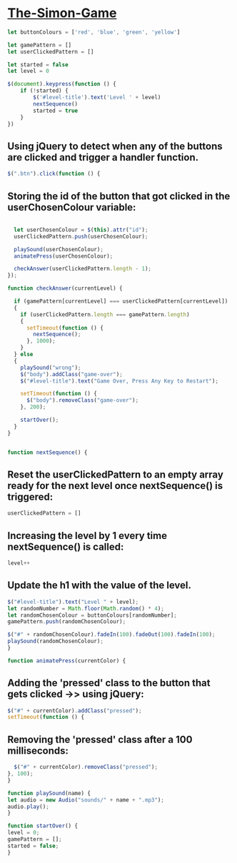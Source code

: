 # [The-Simon-Game](https://ralucaelisabetar.github.io/The-Simon-Game/)

```javascript
let buttonColours = ['red', 'blue', 'green', 'yellow']

let gamePattern = []
let userClickedPattern = []

let started = false
let level = 0

$(document).keypress(function () {
    if (!started) {
        $('#level-title').text('Level ' + level)
        nextSequence()
        started = true
    }
})
```

## Using jQuery to detect when any of the buttons are clicked and trigger a handler function.

```javascript
$(".btn").click(function () {
```

## Storing the id of the button that got clicked in the userChosenColour variable:

```javascript

  let userChosenColour = $(this).attr("id");
  userClickedPattern.push(userChosenColour);

  playSound(userChosenColour);
  animatePress(userChosenColour);

  checkAnswer(userClickedPattern.length - 1);
});

function checkAnswer(currentLevel) {

  if (gamePattern[currentLevel] === userClickedPattern[currentLevel])
  {
    if (userClickedPattern.length === gamePattern.length)
    {
      setTimeout(function () {
        nextSequence();
      }, 1000);
    }
  } else
  {
    playSound("wrong");
    $("body").addClass("game-over");
    $("#level-title").text("Game Over, Press Any Key to Restart");

    setTimeout(function () {
      $("body").removeClass("game-over");
    }, 200);

    startOver();
  }
}


function nextSequence() {
```

## Reset the userClickedPattern to an empty array ready for the next level once nextSequence() is triggered:

```javascript
userClickedPattern = []
```

## Increasing the level by 1 every time nextSequence() is called:

```javascript
level++
```

## Update the h1 with the value of the level.

```javascript
$("#level-title").text("Level " + level);
let randomNumber = Math.floor(Math.random() * 4);
let randomChosenColour = buttonColours[randomNumber];
gamePattern.push(randomChosenColour);

$("#" + randomChosenColour).fadeIn(100).fadeOut(100).fadeIn(100);
playSound(randomChosenColour);
}

function animatePress(currentColor) {
```

## Adding the 'pressed' class to the button that gets clicked ->> using jQuery:

```javascript
$("#" + currentColor).addClass("pressed");
setTimeout(function () {
```

## Removing the 'pressed' class after a 100 milliseconds:

```javascript
  $("#" + currentColor).removeClass("pressed");
}, 100);
}

function playSound(name) {
let audio = new Audio("sounds/" + name + ".mp3");
audio.play();
}

function startOver() {
level = 0;
gamePattern = [];
started = false;
}
```
